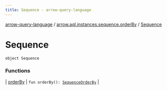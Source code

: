 ```yaml
---
title: Sequence - arrow-query-language
---
```


[arrow-query-language](../../index.html) / [arrow.aql.instances.sequence.orderBy](../index.html) / [Sequence](./index.html)

# Sequence

`object Sequence`

### Functions

| [orderBy](order-by.html) | `fun orderBy(): `[`SequenceOrderBy`](../../arrow.aql.instances/-sequence-order-by/index.html) |

